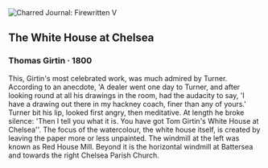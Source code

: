 <div class="artwork-of-the-day">
  <div class="container">
    <div class="img-wrapper">
      <img
        src="https://uploads7.wikiart.org/images/thomas-girtin/the-white-house-at-chelsea-1800.jpg!Large.jpg"
        alt="Charred Journal: Firewritten V" />
    </div>
    <div class="artwork-detail">
      <div class="artwork-origin"> 
        <h2 class="artwork-name">The White House at Chelsea</h2>
        <h3 class="artist">
          Thomas Girtin
                    ·  1800
        </h3>
      </div>
      <p class="description">
        <span class="artwork-description-text ng-binding" ng-bind-html="viewModel.ArtworkOfTheDay.Description | unsafe">This, Girtin's most celebrated work, was much admired by Turner. According to an anecdote, 'A dealer went one day to Turner, and after looking round at all his drawings in the room, had the audacity to say, 'I have a drawing out there in my hackney coach, finer than any of yours.' Turner bit his lip, looked first angry, then meditative. At length he broke silence: 'Then I tell you what it is. You have got Tom Girtin's White House at Chelsea''. The focus of the watercolour, the white house itself, is created by leaving the paper more or less unpainted. The windmill at the left was known as Red House Mill. Beyond it is the horizontal windmill at Battersea and towards the right Chelsea Parish Church.</span>
                        <div class="text-shadow-container" ng-show="showShadow" style=""></div>
      </p>
    </div>
  </div>

</div>
